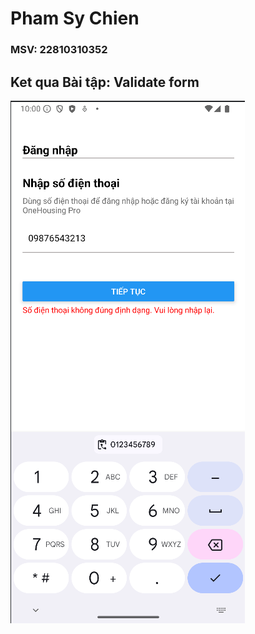 # Pham Sy Chien
### MSV: 22810310352
## Ket qua Bài tập: Validate form

![Hinh anh 01](assets/hinh1.png)


